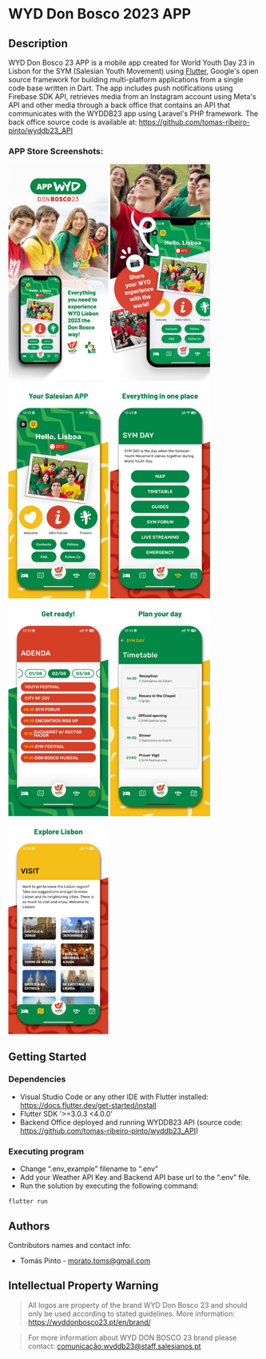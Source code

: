 # WYD Don Bosco 2023 APP

## Description

WYD Don Bosco 23 APP is a mobile app created for World Youth Day 23 in Lisbon for the SYM (Salesian Youth Movement) using [Flutter](https://flutter.dev), Google's open source framework for building multi-platform applications from a single code base written in Dart. The app includes push notifications using Firebase SDK API, retrieves media from an Instagram account using Meta's API and other media through a back office that contains an API that communicates with the WYDDB23 app using Laravel's PHP framework. The back office source code is available at: https://github.com/tomas-ribeiro-pinto/wyddb23_API

### APP Store Screenshots:
<p float="left">
  <img src="https://github.com/tomas-ribeiro-pinto/wyddb23_flutter/blob/main/screenshots/1.jpg" alt="screenshot" width="200"/>
  <img src="https://github.com/tomas-ribeiro-pinto/wyddb23_flutter/blob/main/screenshots/2.jpg" alt="screenshot" width="200"/>
  <img src="https://github.com/tomas-ribeiro-pinto/wyddb23_flutter/blob/main/screenshots/3.jpg" alt="screenshot" width="200"/>
  <img src="https://github.com/tomas-ribeiro-pinto/wyddb23_flutter/blob/main/screenshots/4.jpg" alt="screenshot" width="200"/>
  <img src="https://github.com/tomas-ribeiro-pinto/wyddb23_flutter/blob/main/screenshots/5.jpg" alt="screenshot" width="200"/>
  <img src="https://github.com/tomas-ribeiro-pinto/wyddb23_flutter/blob/main/screenshots/6.jpg" alt="screenshot" width="200"/>
  <img src="https://github.com/tomas-ribeiro-pinto/wyddb23_flutter/blob/main/screenshots/7.jpg" alt="screenshot" width="200"/>
</p>

## Getting Started

### Dependencies

* Visual Studio Code or any other IDE with Flutter installed: https://docs.flutter.dev/get-started/install
* Flutter SDK '>=3.0.3 <4.0.0'
* Backend Office deployed and running WYDDB23 API (source code: https://github.com/tomas-ribeiro-pinto/wyddb23_API)

### Executing program

* Change “.env_example” filename to “.env”
* Add your Weather API Key and Backend API base url to the “.env” file.
* Run the solution by executing the following command:
```
flutter run
```

## Authors

Contributors names and contact info:

* Tomás Pinto - morato.toms@gmail.com

## Intellectual Property Warning

> All logos are property of the brand WYD Don Bosco 23 and should only be used according to stated guidelines. More information: https://wyddonbosco23.pt/en/brand/

> For more information about WYD DON BOSCO 23 brand please contact: [comunicação.wyddb23@staff.salesianos.pt](mailto:comunicacao.wyddb23@staff.salesianos.pt)

